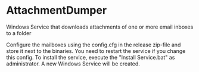 # AttachmentDumper
Windows Service that downloads attachments of one or more email inboxes to a folder

Configure the mailboxes using the config.cfg in the release zip-file and store it next to the binaries. You need to restart the service if you change this config.
To install the service, execute the "Install Service.bat" as administrator. A new Windows Service will be created.
